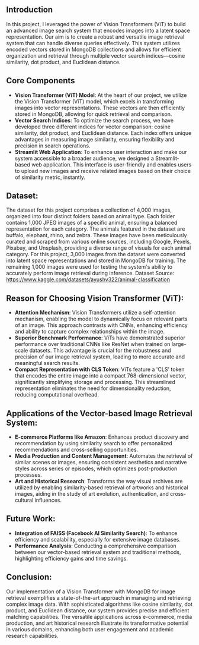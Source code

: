 ## Introduction

In this project, I leveraged the power of Vision Transformers (ViT) to build an advanced image search system that encodes images into a latent space representation. Our aim is to create a robust and versatile image retrieval system that can handle diverse queries effectively. This system utilizes encoded vectors stored in MongoDB collections and allows for efficient organization and retrieval through multiple vector search indices—cosine similarity, dot product, and Euclidean distance.

## Core Components

- **Vision Transformer (ViT) Model**: At the heart of our project, we utilize the Vision Transformer (ViT) model, which excels in transforming images into vector representations. These vectors are then efficiently stored in MongoDB, allowing for quick retrieval and comparison.
- **Vector Search Indices**: To optimize the search process, we have developed three different indices for vector comparison: cosine similarity, dot product, and Euclidean distance. Each index offers unique advantages in measuring image similarity, ensuring flexibility and precision in search operations.
- **Streamlit Web Application**: To enhance user interaction and make our system accessible to a broader audience, we designed a Streamlit-based web application. This interface is user-friendly and enables users to upload new images and receive related images based on their choice of similarity metric, instantly.

## Dataset:
The dataset for this project comprises a collection of 4,000 images, organized into four distinct folders based on animal type. Each folder contains 1,000 JPEG images of a specific animal, ensuring a balanced representation for each category. The animals featured in the dataset are buffalo, elephant, rhino, and zebra. These images have been meticulously curated and scraped from various online sources, including Google, Pexels, Pixabay, and Unsplash, providing a diverse range of visuals for each animal category.
For this project, 3,000 images from the dataset were converted into latent space representations and stored in MongoDB for training. The remaining 1,000 images were used for testing the system's ability to accurately perform image retrieval during inference.
Dataset Source: https://www.kaggle.com/datasets/ayushv322/animal-classification

## Reason for Choosing Vision Transformer (ViT):
- **Attention Mechanism**: Vision Transformers utilize a self-attention mechanism, enabling the model to dynamically focus on relevant parts of an image. This approach contrasts with CNNs, enhancing efficiency and ability to capture complex relationships within the image.
- **Superior Benchmark Performance**: ViTs have demonstrated superior performance over traditional CNNs like ResNet when trained on large-scale datasets. This advantage is crucial for the robustness and precision of our image retrieval system, leading to more accurate and meaningful search results.
- **Compact Representation with CLS Token**: ViTs feature a 'CLS' token that encodes the entire image into a compact 768-dimensional vector, significantly simplifying storage and processing. This streamlined representation eliminates the need for dimensionality reduction, reducing computational overhead.

## Applications of the Vector-based Image Retrieval System:
- **E-commerce Platforms like Amazon**: Enhances product discovery and recommendation by using similarity search to offer personalized recommendations and cross-selling opportunities.
- **Media Production and Content Management**: Automates the retrieval of similar scenes or images, ensuring consistent aesthetics and narrative styles across series or episodes, which optimizes post-production processes.
- **Art and Historical Research**: Transforms the way visual archives are utilized by enabling similarity-based retrieval of artworks and historical images, aiding in the study of art evolution, authentication, and cross-cultural influences.

## Future Work:
- **Integration of FAISS (Facebook AI Similarity Search)**: To enhance efficiency and scalability, especially for extensive image databases.
- **Performance Analysis**: Conducting a comprehensive comparison between our vector-based retrieval system and traditional methods, highlighting efficiency gains and time savings.

## Conclusion:
Our implementation of a Vision Transformer with MongoDB for image retrieval exemplifies a state-of-the-art approach in managing and retrieving complex image data. With sophisticated algorithms like cosine similarity, dot product, and Euclidean distance, our system provides precise and efficient matching capabilities. The versatile applications across e-commerce, media production, and art historical research illustrate its transformative potential in various domains, enhancing both user engagement and academic research capabilities.

